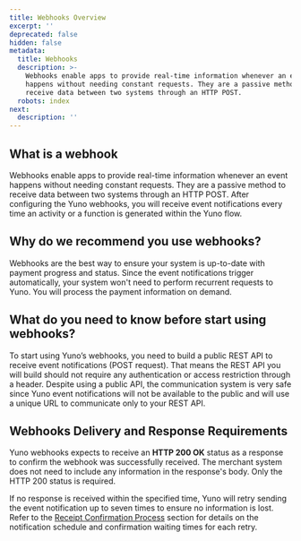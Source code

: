 ```yaml
---
title: Webhooks Overview
excerpt: ''
deprecated: false
hidden: false
metadata:
  title: Webhooks
  description: >-
    Webhooks enable apps to provide real-time information whenever an event
    happens without needing constant requests. They are a passive method to
    receive data between two systems through an HTTP POST.
  robots: index
next:
  description: ''
---
```

## What is a webhook

Webhooks enable apps to provide real-time information whenever an event happens without needing constant requests. They are a passive method to receive data between two systems through an HTTP POST. After configuring the Yuno webhooks, you will receive event notifications every time an activity or a function is generated within the Yuno flow.

## Why do we recommend you use webhooks?

Webhooks are the best way to ensure your system is up-to-date with payment progress and status. Since the event notifications trigger automatically, your system won't need to perform recurrent requests to Yuno. You will process the payment information on demand.

## What do you need to know before start using webhooks?

To start using Yuno’s webhooks, you need to build a public REST API to receive event notifications (POST request). That means the REST API you will build should not require any authentication or access restriction through a header. Despite using a public API, the communication system is very safe since Yuno event notifications will not be available to the public and will use a unique URL to communicate only to your REST API.

## Webhooks Delivery and Response Requirements

Yuno webhooks expects to receive an **HTTP 200 OK** status as a response to confirm the webhook was successfully received. The merchant system does not need to include any information in the response's body. Only the HTTP 200 status is required.

If no response is received within the specified time, Yuno will retry sending the event notification up to seven times to ensure no information is lost. Refer to the [Receipt Confirmation Process](https://docs.y.uno/docs/configure-webhooks#receipt-confirmation-process) section for details on the notification schedule and confirmation waiting times for each retry.
